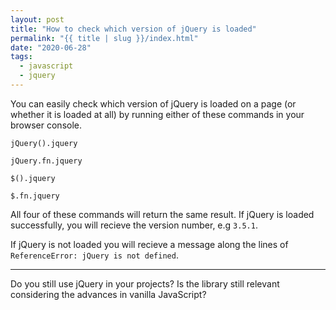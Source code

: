 ```yaml
---
layout: post
title: "How to check which version of jQuery is loaded"
permalink: "{{ title | slug }}/index.html"
date: "2020-06-28"
tags:
  - javascript
  - jquery
---
```


You can easily check which version of jQuery is loaded on a page (or whether it is loaded at all) by running either of these commands in your browser console.

```shell
jQuery().jquery

jQuery.fn.jquery

$().jquery

$.fn.jquery
```

All four of these commands will return the same result. If jQuery is loaded successfully, you will recieve the version number, e.g `3.5.1`.

If jQuery is not loaded you will recieve a message along the lines of `ReferenceError: jQuery is not defined`.

* * *

Do you still use jQuery in your projects? Is the library still relevant considering the advances in vanilla JavaScript?
